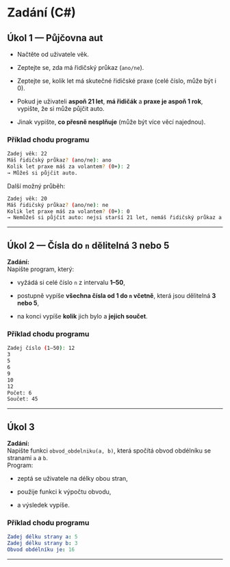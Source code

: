 ﻿# Zadání (C#)

## Úkol 1 — Půjčovna aut

-   Načtěte od uživatele věk.

-   Zeptejte se, zda má řidičský průkaz (`ano/ne`).

-   Zeptejte se, kolik let má skutečné řidičské praxe (celé číslo, může být i 0).

-   Pokud je uživateli **aspoň 21 let**, **má řidičák** a **praxe je aspoň 1 rok**, vypište, že si může půjčit auto.

-   Jinak vypište, **co přesně nesplňuje** (může být více věcí najednou).


### Příklad chodu programu

```bash
Zadej věk: 22
Máš řidičský průkaz? (ano/ne): ano
Kolik let praxe máš za volantem? (0+): 2
→ Můžeš si půjčit auto.
```

Další možný průběh:

```bash
Zadej věk: 20
Máš řidičský průkaz? (ano/ne): ne
Kolik let praxe máš za volantem? (0+): 0
→ Nemůžeš si půjčit auto: nejsi starší 21 let, nemáš řidičský průkaz a nemáš alespoň 1 rok praxe.
```

---

## Úkol 2 — Čísla do `n` dělitelná 3 nebo 5

**Zadání:**  
Napište program, který:

-   vyžádá si celé číslo `n` z intervalu **1–50**,

-   postupně vypíše **všechna čísla od 1 do `n` včetně**, která jsou dělitelná **3 nebo 5**,

-   na konci vypíše **kolik** jich bylo a **jejich součet**.


### Příklad chodu programu

```bash
Zadej číslo (1–50): 12
3
5
6
9
10
12
Počet: 6
Součet: 45
```

---

## Úkol 3

**Zadání:**  
Napište funkci `obvod_obdelniku(a, b)`, která spočítá obvod obdélníku se stranami `a` a `b`.  
Program:

-   zeptá se uživatele na délky obou stran,

-   použije funkci k výpočtu obvodu,

-   a výsledek vypíše.


### Příklad chodu programu

```yaml
Zadej délku strany a: 5
Zadej délku strany b: 3
Obvod obdélníku je: 16
```

---